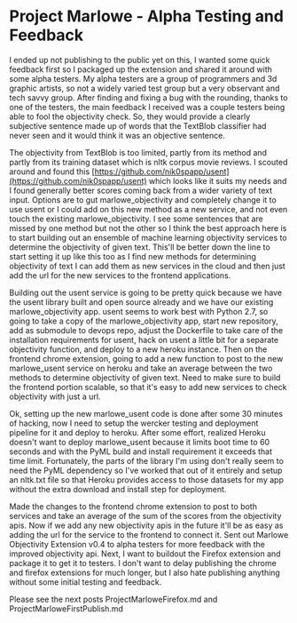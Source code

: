 # Project Marlowe - Alpha Testing and Feedback


I ended up not publishing to the public yet on this, I wanted some quick feedback first so I packaged up the extension and shared it around with some alpha testers.  My alpha testers are a group of programmers and 3d graphic artists, so not a widely varied test group but a very observant and tech savvy group.  After finding and fixing a bug with the rounding, thanks to one of the testers, the main feedback I received was a couple testers being able to fool the objectivity check.  So, they would provide a clearly subjective sentence made up of words that the TextBlob classifier had never seen and it would think it was an objective sentence.

The objectivity from TextBlob is too limited, partly from its method and partly from its training dataset which is nltk corpus movie reviews.  I scouted around and found this [https://github.com/nik0spapp/usent](https://github.com/nik0spapp/usent) which looks like it suits my needs and I found generally better scores coming back from a wider variety of text input.  Options are to gut marlowe_objectivity and completely change it to use usent or I could add on this new method as a new service, and not even touch the existing marlowe_objectivity.  I see some sentences that are missed by one method but not the other so I think the best approach here is to start building out an ensemble of machine learning objectivity services to determine the objectivity of given text.  This'll be better down the line to start setting it up like this too as I find new methods for determining objectivity of text I can add them as new services in the cloud and then just add the url for the new services to the frontend applications.

Building out the usent service is going to be pretty quick because we have the usent library built and open source already and we have our existing marlowe_objectivity app.  usent seems to work best with Python 2.7, so going to take a copy of the marlowe_objectivity app, start new repository, add as submodule to devops repo, adjust the Dockerfile to take care of the installation requirements for usent, hack on usent a little bit for a separate objectivity function, and deploy to a new heroku instance.  Then on the frontend chrome extension, going to add a new function to post to the new marlowe_usent service on heroku and take an average between the two methods to determine objectivity of given text.  Need to make sure to build the frontend portion scalable, so that it's easy to add new services to check objectivity with just a url.


Ok, setting up the new marlowe_usent code is done after some 30 minutes of hacking, now I need to setup the wercker testing and deployment pipeline for it and deploy to heroku.  After some effort, realized Heroku doesn't want to deploy marlowe_usent because it limits boot time to 60 seconds and with the PyML build and install requirement it exceeds that time limit. Fortunately, the parts of the library I'm using don't really seem to need the PyML dependency so I've worked that out of it entirely and setup an nltk.txt file so that Heroku provides access to those datasets for my app without the extra download and install step for deployment.


Made the changes to the frontend chrome extension to post to both services and take an average of the sum of the scores from the objectivity apis.  Now if we add any new objectivity apis in the future it'll be as easy as adding the url for the service to the frontend to connect it.  Sent out Marlowe Objectivity Extension v0.4 to alpha testers for more feedback with the improved objectivity api.  Next, I want to buildout the Firefox extension and package it to get it to testers.  I don't want to delay publishing the chrome and firefox extensions for much longer, but I also hate publishing anything without some initial testing and feedback.


Please see the next posts ProjectMarloweFirefox.md and ProjectMarloweFirstPublish.md


